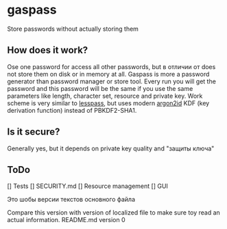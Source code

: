 # gaspass
Store passwords without actually storing them

## How does it work?
Ose one password for access all other passwords, but в отличии от does not store them on disk or in memory at all.
Gaspass is more a password generator than password manager or store tool. Every run you will get the password and this password will be the same if you use the same parameters like length, character set, resource and private key.
Work scheme is very similar to [lesspass](https://github.com/lesspass/lesspass), but uses modern [argon2id](https://en.wikipedia.org/wiki/Argon2) KDF (key derivation function) instead of PBKDF2-SHA1.

## Is it secure?
Generally yes, but it depends on private key quality and "защиты ключа"



## ToDo
[] Tests
[] SECURITY.md
[] Resource management
[] GUI



Это шобы версии текстов основного файла

Compare this version with version of localized file to make sure toy read an actual information.
README.md version 0